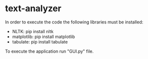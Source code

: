 # text-analyzer

In order to execute the code the following libraries must be installed:
  
  - NLTK: pip install nltk  
  - matplotlib: pip install matplotlib 
  - tabulate: pip install tabulate
  
To execute the application run "GUI.py" file.
